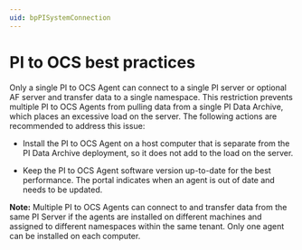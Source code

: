 ```yaml
---
uid: bpPISystemConnection
---
```


# PI to OCS best practices

Only a single PI to OCS Agent can connect to a single PI server or optional AF server and transfer data to a single namespace. This restriction prevents multiple PI to OCS Agents from pulling data from a single PI Data Archive, which places an excessive load on the server. The following actions are recommended to address this issue:

- Install the PI to OCS Agent on a host computer that is separate from the PI Data Archive deployment, so it does not add to the load on the server.

- Keep the PI to OCS Agent software version up-to-date for the best performance. The portal indicates when an agent is out of date and needs to be updated.
 
**Note:** Multiple PI to OCS Agents can connect to and transfer data from the same PI Server if the agents are installed on different machines and assigned to different namespaces within the same tenant. Only one agent can be installed on each computer.
